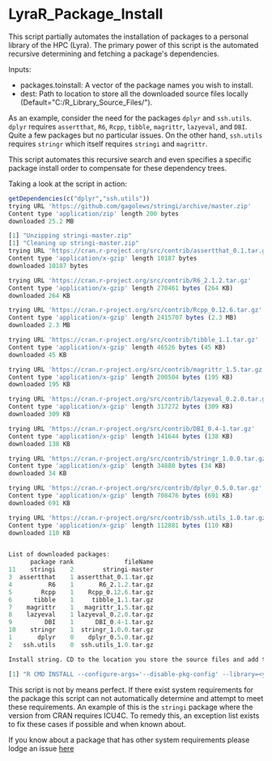 # LyraR_Package_Install

This script partially automates the installation of packages to a personal library of the HPC (Lyra). The primary power of this script is the automated recursive determining and fetching a package's dependencies. 

Inputs:
+ packages.toinstall: A vector of the package names you wish to install.
+ dest: Path to location to store all the downloaded source files locally (Default="C:/R_Library_Source_Files/"). 

As an example, consider the need for the packages `dplyr` and `ssh.utils`. `dplyr` requires `assertthat`, `R6`, `Rcpp`, `tibble`, `magrittr`, `lazyeval`, and `DBI`. Quite a few packages but no particular issues. On the other hand, `ssh.utils` requires `stringr` which itself requires `stringi` and `magrittr`.

This script automates this recursive search and even specifies a specific package install order to compensate for these dependency trees. 

Taking a look at the script in action:
```R
getDependencies(c("dplyr","ssh.utils"))
trying URL 'https://github.com/gagolews/stringi/archive/master.zip'
Content type 'application/zip' length 200 bytes
downloaded 25.2 MB

[1] "Unzipping stringi-master.zip"
[1] "Cleaning up stringi-master.zip"
trying URL 'https://cran.r-project.org/src/contrib/assertthat_0.1.tar.gz'
Content type 'application/x-gzip' length 10187 bytes
downloaded 10187 bytes

trying URL 'https://cran.r-project.org/src/contrib/R6_2.1.2.tar.gz'
Content type 'application/x-gzip' length 270461 bytes (264 KB)
downloaded 264 KB

trying URL 'https://cran.r-project.org/src/contrib/Rcpp_0.12.6.tar.gz'
Content type 'application/x-gzip' length 2415707 bytes (2.3 MB)
downloaded 2.3 MB

trying URL 'https://cran.r-project.org/src/contrib/tibble_1.1.tar.gz'
Content type 'application/x-gzip' length 46526 bytes (45 KB)
downloaded 45 KB

trying URL 'https://cran.r-project.org/src/contrib/magrittr_1.5.tar.gz'
Content type 'application/x-gzip' length 200504 bytes (195 KB)
downloaded 195 KB

trying URL 'https://cran.r-project.org/src/contrib/lazyeval_0.2.0.tar.gz'
Content type 'application/x-gzip' length 317272 bytes (309 KB)
downloaded 309 KB

trying URL 'https://cran.r-project.org/src/contrib/DBI_0.4-1.tar.gz'
Content type 'application/x-gzip' length 141644 bytes (138 KB)
downloaded 138 KB

trying URL 'https://cran.r-project.org/src/contrib/stringr_1.0.0.tar.gz'
Content type 'application/x-gzip' length 34880 bytes (34 KB)
downloaded 34 KB

trying URL 'https://cran.r-project.org/src/contrib/dplyr_0.5.0.tar.gz'
Content type 'application/x-gzip' length 708476 bytes (691 KB)
downloaded 691 KB

trying URL 'https://cran.r-project.org/src/contrib/ssh.utils_1.0.tar.gz'
Content type 'application/x-gzip' length 112881 bytes (110 KB)
downloaded 110 KB


List of downloaded packages:
      package rank              fileName
11    stringi    2        stringi-master
3  assertthat    1 assertthat_0.1.tar.gz
4          R6    1       R6_2.1.2.tar.gz
5        Rcpp    1    Rcpp_0.12.6.tar.gz
6      tibble    1     tibble_1.1.tar.gz
7    magrittr    1   magrittr_1.5.tar.gz
8    lazyeval    1 lazyeval_0.2.0.tar.gz
9         DBI    1      DBI_0.4-1.tar.gz
10    stringr    1  stringr_1.0.0.tar.gz
1       dplyr    0    dplyr_0.5.0.tar.gz
2   ssh.utils    0  ssh.utils_1.0.tar.gz

Install string. CD to the location you store the source files and add the lcoation of your personal library.

[1] "R CMD INSTALL --configure-args='--disable-pkg-config' --library=<your_personal_library_location>  stringi-master assertthat_0.1.tar.gz R6_2.1.2.tar.gz Rcpp_0.12.6.tar.gz tibble_1.1.tar.gz magrittr_1.5.tar.gz lazyeval_0.2.0.tar.gz DBI_0.4-1.tar.gz stringr_1.0.0.tar.gz dplyr_0.5.0.tar.gz ssh.utils_1.0.tar.gz"
```

This script is not by means perfect. If there exist system requirements for the package this script can not automatically determine and attempt to meet these requirements. An example of this is the `stringi` package where the version from CRAN requires ICU4C. To remedy this, an exception list exists to fix these cases if possible and when known about.

If you know about a package that has other system requirements please lodge an issue [here](https://github.com/A-Simmons/LyraR_Package_Install/issues)
